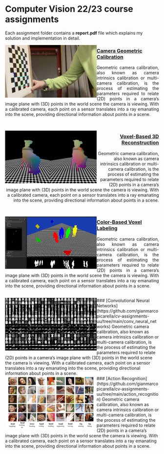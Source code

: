 # Computer Vision 22/23 course assignments
Each assignment folder contains a **report.pdf** file which explains my solution and implementation in detail.

<img align="left" src="https://raw.githubusercontent.com/gianmarcopicarella/cv-assignments-uu/main/readme/camera_calibration.jpg" width="300"> <h3><a target="_blank" rel="noopener noreferrer" href="https://github.com/gianmarcopicarella/cv-assignments-uu/tree/main/camera_geometric_calibration">Camera Geometric Calibration</a></h3>
<p align="justify">Geometric camera calibration, also known as camera intrinsics calibration or multi-camera calibration, is the process of estimating the parameters required to relate (2D) points in a camera’s image plane with (3D) points in the world scene the camera is viewing. With a calibrated camera, each point on a sensor translates into a ray emanating into the scene, providing directional information about points in a scene.</p>
<br clear="left"/>

<img align="left" src="https://raw.githubusercontent.com/gianmarcopicarella/cv-assignments-uu/main/readme/voxel_3d_reconstruction.gif" width="300"> <h3 align="right"><a target="_blank" rel="noopener noreferrer" href="https://github.com/gianmarcopicarella/cv-assignments-uu/tree/main/voxel-based_3d_reconstruction">Voxel-Based 3D Reconstruction</a></h3>
<p align="right">Geometric camera calibration, also known as camera intrinsics calibration or multi-camera calibration, is the process of estimating the parameters required to relate (2D) points in a camera’s image plane with (3D) points in the world scene the camera is viewing. With a calibrated camera, each point on a sensor translates into a ray emanating into the scene, providing directional information about points in a scene.</p>
<br clear="left"/>

<img align="left" src="https://raw.githubusercontent.com/gianmarcopicarella/cv-assignments-uu/main/readme/color_based_voxel_labeling.gif" width="300"> <h3><a target="_blank" rel="noopener noreferrer" href="https://github.com/gianmarcopicarella/cv-assignments-uu/tree/main/color-based_voxel_labeling">Color-Based Voxel Labeling</a></h3>
<p align="justify">Geometric camera calibration, also known as camera intrinsics calibration or multi-camera calibration, is the process of estimating the parameters required to relate (2D) points in a camera’s image plane with (3D) points in the world scene the camera is viewing. With a calibrated camera, each point on a sensor translates into a ray emanating into the scene, providing directional information about points in a scene.</p>
<br clear="left"/>

<img align="left" src="https://raw.githubusercontent.com/gianmarcopicarella/cv-assignments-uu/main/readme/convolutional_neural_networks.jpg" width="300"/>
### [Convolutional Neural Networks](https://github.com/gianmarcopicarella/cv-assignments-uu/tree/main/conv_neural_networks)
Geometric camera calibration, also known as camera intrinsics calibration or multi-camera calibration, is the process of estimating the parameters required to relate (2D) points in a camera’s image plane with (3D) points in the world scene the camera is viewing. With a calibrated camera, each point on a sensor translates into a ray emanating into the scene, providing directional information about points in a scene.
<br clear="left"/>

<img align="left" src="https://raw.githubusercontent.com/gianmarcopicarella/cv-assignments-uu/main/readme/action_recognition.jpg" width="300"/>
### [Action Recognition](https://github.com/gianmarcopicarella/cv-assignments-uu/tree/main/action_recognition)
Geometric camera calibration, also known as camera intrinsics calibration or multi-camera calibration, is the process of estimating the parameters required to relate (2D) points in a camera’s image plane with (3D) points in the world scene the camera is viewing. With a calibrated camera, each point on a sensor translates into a ray emanating into the scene, providing directional information about points in a scene.
<br clear="left"/>

